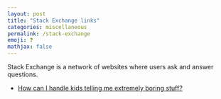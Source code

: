```yaml
---
layout: post
title: "Stack Exchange links"
categories: miscellaneous
permalink: /stack-exchange
emoji: ❓
mathjax: false
---
```


Stack Exchange is a network of websites where users ask and answer questions.

- [How can I handle kids telling me extremely boring stuff?](https://parenting.stackexchange.com/questions/43173/how-can-i-handle-kids-telling-me-extremely-boring-stuff)
